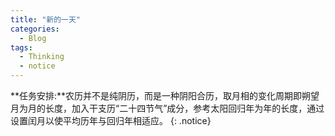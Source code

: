 ```yaml
---
title: "新的一天"
categories:
  - Blog
tags:
  - Thinking
  - notice
---
```


**任务安排:**农历并不是纯阴历，而是一种阴阳合历，取月相的变化周期即朔望月为月的长度，加入干支历“二十四节气”成分，参考太阳回归年为年的长度，通过设置闰月以使平均历年与回归年相适应。
{: .notice}